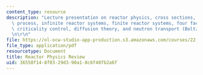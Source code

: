 ```yaml
---
content_type: resource
description: "Lecture presentation on reactor physics, cross sections, the fission\
  \ process, infinite reactor systems, finite reactor systems, four factor formula,\
  \ criticality control, diffusion theory, and neutron transport (Boltzman equation).\r\
  \n\r\n"
file: https://ol-ocw-studio-app-production.s3.amazonaws.com/courses/22-091-nuclear-reactor-safety-spring-2008/36550f148f0329d390a18c6f40fb2a6f_MIT22_091S08_lec02.pdf
file_type: application/pdf
resourcetype: Document
title: Reactor Physics Review
uid: 36550f14-8f03-29d3-90a1-8c6f40fb2a6f
---
```

